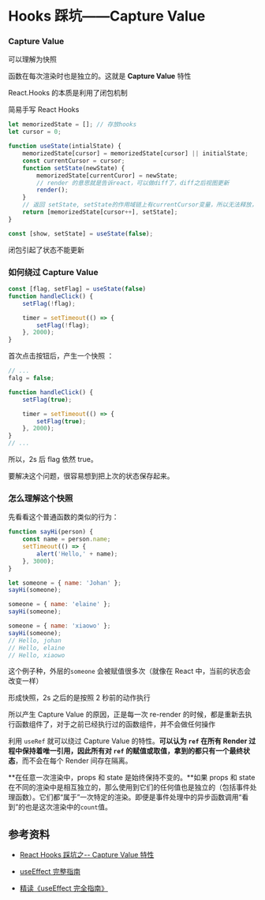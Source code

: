 # Hooks 踩坑——Capture Value

### Capture Value

可以理解为快照

函数在每次渲染时也是独立的。这就是 **Capture Value** 特性

React.Hooks 的本质是利用了闭包机制

简易手写 React Hooks

```javascript
let memorizedState = []; // 存放hooks
let cursor = 0;

function useState(intialState) {
    memorizedState[cursor] = memorizedState[cursor] || initialState;
    const currentCursor = cursor;
    function setState(newState) {
        memorizedState[currentCuror] = newState;
        // render 的意思就是告诉react，可以做diff了，diff之后视图更新
        render();
    }
    // 返回 setState, setState的作用域链上有currentCursor变量，所以无法释放，形成闭包
    return [memorizedState[cursor++], setState];
}

const [show, setState] = useState(false);
```

闭包引起了状态不能更新

### 如何绕过 Capture Value

```jsx
const [flag, setFlag] = useState(false)
function handleClick() {
    setFlag(!flag);

    timer = setTimeout(() => {
        setFlag(!flag);
    }, 2000);
}
```

首次点击按钮后，产生一个快照 ：

```jsx
// ...
falg = false;

function handleClick() {
    setFlag(true);

    timer = setTimeout(() => {
        setFlag(true);
    }, 2000);
}
// ...
```

所以，2s 后 flag 依然 true。

要解决这个问题，很容易想到把上次的状态保存起来。

### 怎么理解这个快照

先看看这个普通函数的类似的行为：

```javascript
function sayHi(person) {
    const name = person.name;
    setTimeout(() => {
        alert('Hello,' + name);
    }, 3000);
}

let someone = { name: 'Johan' };
sayHi(someone);

someone = { name: 'elaine' };
sayHi(someone);

someone = { name: 'xiaowo' };
sayHi(someone);
// Hello, johan
// Hello, elaine
// Hello, xiaowo
```

这个例子种，外层的`someone` 会被赋值很多次（就像在 React 中，当前的状态会改变一样）

形成快照，2s 之后的是按照 2 秒前的动作执行

所以产生 Capture Value 的原因，正是每一次 re-render 的时候，都是重新去执行函数组件了，对于之前已经执行过的函数组件，并不会做任何操作

利用 `useRef` 就可以绕过 Capture Value 的特性。**可以认为 `ref` 在所有 Render 过程中保持着唯一引用，因此所有对 `ref` 的赋值或取值，拿到的都只有一个最终状态**，而不会在每个 Render 间存在隔离。

**在任意一次渲染中，props 和 state 是始终保持不变的。**如果 props 和 state 在不同的渲染中是相互独立的，那么使用到它们的任何值也是独立的（包括事件处理函数）。它们都“属于”一次特定的渲染。即便是事件处理中的异步函数调用“看到”的也是这次渲染中的`count`值。

## 参考资料

-   [React Hooks 踩坑之-- Capture Value 特性](https://mp.weixin.qq.com/s/eyFKOi3PTux6aTF0s557Rg)

-   [useEffect 完整指南](https://overreacted.io/zh-hans/a-complete-guide-to-useeffect/)

-   [精读《useEffect 完全指南》](https://juejin.cn/post/6844903806090608647#heading-5)
